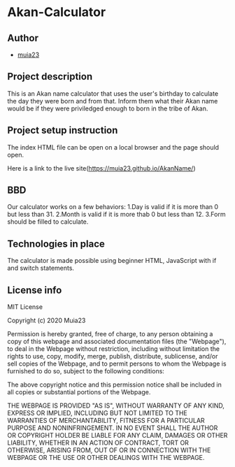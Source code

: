 # Akan-Calculator

## Author
- [muia23](https://github.com/Muia23)

## Project description
This is an Akan name calculator that uses the user's birthday to calculate the day they were born and from that. Inform them what their Akan name would be if they were priviledged enough to born in the tribe of Akan.
## Project setup instruction
The index HTML file can be open on a local browser and the page should open.

Here is a link to the live site(https://muia23.github.io/AkanName/)
## BBD
Our calculator works on a few behaviors:
1.Day is valid if it is more than 0 but less than 31.
2.Month is valid if it is more thab 0 but less than 12.
3.Form should be filled to calculate.

## Technologies in place
The calculator is made possible using beginner HTML, JavaScript with if and switch statements.


## License info
MIT License

Copyright (c) 2020 Muia23

Permission is hereby granted, free of charge, to any person obtaining a copy
of this webpage and associated documentation files (the "Webpage"), to deal
in the Webpage without restriction, including without limitation the rights
to use, copy, modify, merge, publish, distribute, sublicense, and/or sell
copies of the Webpage, and to permit persons to whom the Webpage is
furnished to do so, subject to the following conditions:

The above copyright notice and this permission notice shall be included in all
copies or substantial portions of the Webpage.

THE WEBPAGE IS PROVIDED "AS IS", WITHOUT WARRANTY OF ANY KIND, EXPRESS OR
IMPLIED, INCLUDING BUT NOT LIMITED TO THE WARRANTIES OF MERCHANTABILITY,
FITNESS FOR A PARTICULAR PURPOSE AND NONINFRINGEMENT. IN NO EVENT SHALL THE
AUTHOR OR COPYRIGHT HOLDER BE LIABLE FOR ANY CLAIM, DAMAGES OR OTHER
LIABILITY, WHETHER IN AN ACTION OF CONTRACT, TORT OR OTHERWISE, ARISING FROM,
OUT OF OR IN CONNECTION WITH THE WEBPAGE OR THE USE OR OTHER DEALINGS WITH THE
WEBPAGE.
